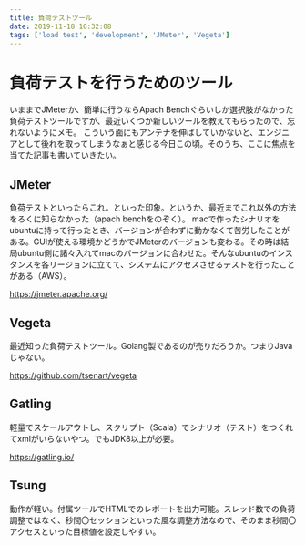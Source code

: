```yaml
---
title: 負荷テストツール
date: 2019-11-18 10:32:08
tags: ['load test', 'development', 'JMeter', 'Vegeta']
---
```


# 負荷テストを行うためのツール

いままでJMeterか、簡単に行うならApach Benchぐらいしか選択肢がなかった負荷テストツールですが、最近いくつか新しいツールを教えてもらったので、忘れないようにメモ。
こういう面にもアンテナを伸ばしていかないと、エンジニアとして後れを取ってしまうなぁと感じる今日この頃。そのうち、ここに焦点を当てた記事も書いていきたい。

## JMeter

負荷テストといったらこれ。といった印象。というか、最近までこれ以外の方法をろくに知らなかった（apach benchをのぞく）。
macで作ったシナリオをubuntuに持って行ったとき、バージョンが合わずに動かなくて苦労したことがある。GUIが使える環境かどうかでJMeterのバージョンも変わる。その時は結局ubuntu側に諸々入れてmacのバージョンに合わせた。そんなubuntuのインスタンスを各リージョンに立てて、システムにアクセスさせるテストを行ったことがある（AWS）。

https://jmeter.apache.org/

## Vegeta

最近知った負荷テストツール。Golang製であるのが売りだろうか。つまりJavaじゃない。

https://github.com/tsenart/vegeta

## Gatling

軽量でスケールアウトし、スクリプト（Scala）でシナリオ（テスト）をつくれてxmlがいらないやつ。でもJDK8以上が必要。

https://gatling.io/

## Tsung

動作が軽い。付属ツールでHTMLでのレポートを出力可能。スレッド数での負荷調整ではなく、秒間〇セッションといった風な調整方法なので、そのまま秒間〇アクセスといった目標値を設定しやすい。
